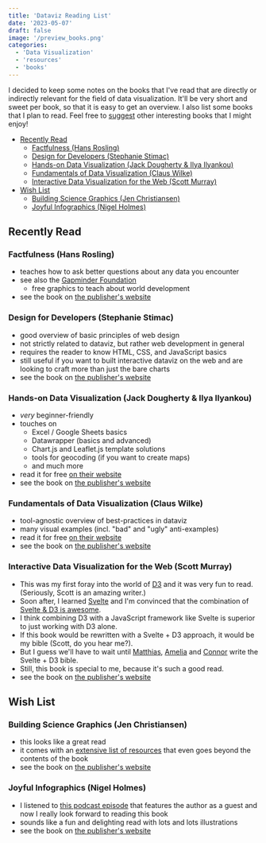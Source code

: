 ```yaml
---
title: 'Dataviz Reading List'
date: '2023-05-07'
draft: false
image: '/preview_books.png'
categories:
  - 'Data Visualization'
  - 'resources'
  - 'books'
---
```


<script>
  import TOC from '$lib/components/posts/TOC.svelte';
</script>

I decided to keep some notes on the books that I've read that are directly or indirectly relevant for the field of data visualization. 
It'll be very short and sweet per book, so that it is easy to get an overview.
I also list some books that I plan to read.
Feel free to [suggest](/contact) other interesting books that I might enjoy!

<TOC>

- [Recently Read](#recently-read)
  - [Factfulness (Hans Rosling)](#factfulness-hans-rosling)
  - [Design for Developers (Stephanie Stimac)](#design-for-developers-stephanie-stimac)
  - [Hands-on Data Visualization (Jack Dougherty \& Ilya Ilyankou)](#hands-on-data-visualization-jack-dougherty--ilya-ilyankou)
  - [Fundamentals of Data Visualization (Claus Wilke)](#fundamentals-of-data-visualization-claus-wilke)
  - [Interactive Data Visualization for the Web (Scott Murray)](#interactive-data-visualization-for-the-web-scott-murray)
- [Wish List](#wish-list)
  - [Building Science Graphics (Jen Christiansen)](#building-science-graphics-jen-christiansen)
  - [Joyful Infographics (Nigel Holmes)](#joyful-infographics-nigel-holmes)

</TOC>

## Recently Read
### Factfulness (Hans Rosling)
- teaches how to ask better questions about any data you encounter
- see also the [Gapminder Foundation](https://www.gapminder.org/)
  - free graphics to teach about world development
- see the book on [the publisher's website](https://us.macmillan.com/books/9781250123824/factfulness)

### Design for Developers (Stephanie Stimac)
- good overview of basic principles of web design
- not strictly related to dataviz, but rather web development in general
- requires the reader to know HTML, CSS, and JavaScript basics
- still useful if you want to built interactive dataviz on the web and are looking to craft more than just the bare charts
- see the book on [the publisher's website](https://www.manning.com/books/design-for-developers)

### Hands-on Data Visualization (Jack Dougherty & Ilya Ilyankou)
- *very* beginner-friendly
- touches on
  - Excel / Google Sheets basics
  - Datawrapper (basics and advanced)
  - Chart.js and Leaflet.js template solutions
  - tools for geocoding (if you want to create maps)
  - and much more
- read it for free [on their website](https://handsondataviz.org/)
- see the book on [the publisher's website](https://www.oreilly.com/library/view/hands-on-data-visualization/9781492085997/)

### Fundamentals of Data Visualization (Claus Wilke)
- tool-agnostic overview of best-practices in dataviz
- many visual examples (incl. "bad" and "ugly" anti-examples)
- read it for free [on their website](https://clauswilke.com/dataviz/)
- see the book on [the publisher's website](https://www.oreilly.com/library/view/fundamentals-of-data/9781492031079/)

### Interactive Data Visualization for the Web (Scott Murray)
- This was my first foray into the world of [D3](https://d3js.org/) and it was very fun to read. (Seriously, Scott is an amazing writer.)
- Soon after, I learned [Svelte](https://svelte.dev/) and I'm convinced that the combination of [Svelte & D3 is awesome](https://sebastianlammers.com/projects/awesome-svelte-and-d3).
- I think combining D3 with a JavaScript framework like Svelte is superior to just working with D3 alone.
- If this book would be rewritten with a Svelte + D3 approach, it would be my bible (Scott, do you hear me?).
- But I guess we'll have to wait until [Matthias](https://www.higsch.com/), [Amelia](https://wattenberger.com/) and [Connor](https://www.connorrothschild.com/) write the Svelte + D3 bible.
- Still, this book is special to me, because it's such a good read.
- see the book on [the publisher's website](https://www.oreilly.com/library/view/interactive-data-visualization/9781449340223/)

## Wish List
### Building Science Graphics (Jen Christiansen)
- this looks like a great read 
- it comes with an [extensive list of resources](https://www.buildingsciencegraphics.com/more-to-explore) that even goes beyond the contents of the book
- see the book on [the publisher's website](https://www.routledge.com/Building-Science-Graphics-An-illustrated-guide-to-communicating-science/Christiansen/p/book/9781032106748)

### Joyful Infographics (Nigel Holmes)
- I listened to [this podcast episode](https://podcasters.spotify.com/pod/show/ddjpodcast/episodes/Nigel-Holmes-the-joy-of-data-e1s2sf3) that features the author as a guest and now I really look forward to reading this book
- sounds like a fun and delighting read with lots and lots illustrations
- see the book on [the publisher's website](https://www.routledge.com/Joyful-Infographics-A-Friendly-Human-Approach-to-Data/Holmes/p/book/9781032115580)
